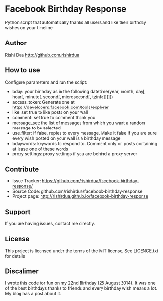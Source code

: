 Facebook Birthday Response
=========================
Python script that automatically thanks all users and like their birthday wishes on your timeline


Author
------
Rishi Dua <http://github.com/rishirdua>


How to use
------------
Configure parameters and run the script:
- bday: your birthday as in the following datetime(year, month, day[, hour[, minute[, second[, microsecond[, tzinfo]]]]])
- access_token: Generate one at https://developers.facebook.com/tools/explorer
- like: set true to like posts on your wall
- comment: set true to comment thank you
- message_set: the list of messages from which you want a random message to be selected
- use_filter: if false, repies to every message. Make it false if you are sure every wish posted on your wall is a birthday message
- bdaywords: keywords to respond to. Comment only on posts containing at lease one of these words
- proxy settings: proxy settings if you are behind a proxy server


Contribute
----------
- Issue Tracker: https://github.com/rishirdua/facebook-birthday-response/
- Source Code: github.com/rishirdua/facebook-birthday-response
- Project page: http://rishirdua.github.io/facebook-birthday-response


Support
-------
If you are having issues, contact me directly.

License
-------
This project is licensed under the terms of the MIT license. See LICENCE.txt for details


Discalimer
----------
I wrote this code for fun on my 22nd Birthday (25 August 2014). It was one of the best birthdays thanks to friends and every birthday wish means a lot. My blog has a post about it.